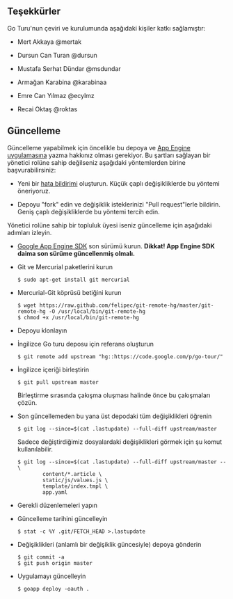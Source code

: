 ##  Teşekkürler

Go Turu'nun çeviri ve kurulumunda aşağıdaki kişiler katkı sağlamıştır:

-   Mert Akkaya @mertak

-   Dursun Can Turan @dursun

-   Mustafa Serhat Dündar @msdundar

-   Armağan Karabina @karabinaa

-   Emre Can Yılmaz @ecylmz

-   Recai Oktaş @roktas

##  Güncelleme

Güncelleme yapabilmek için öncelikle bu depoya ve [App Engine
uygulamasına](http://tur.golang.org.tr) yazma hakkınız olması gerekiyor.  Bu
şartları sağlayan bir yönetici rolüne sahip değilseniz aşağıdaki yöntemlerden
birine başvurabilirsiniz:

-   Yeni bir [hata bildirimi](https://github.com/golang-tr/go-tour-tr/issues)
    oluşturun.  Küçük çaplı değişikliklerde bu yöntemi öneriyoruz.

-   Depoyu "fork" edin ve değişiklik isteklerinizi "Pull request"lerle bildirin.
    Geniş çaplı değişikliklerde bu yöntemi tercih edin.

Yönetici rolüne sahip bir topluluk üyesi iseniz güncelleme için aşağıdaki
adımları izleyin.

-   [Google App Engine
    SDK](https://developers.google.com/appengine/downloads?#Google_App_Engine_SDK_for_Go)
    son sürümü kurun.  **Dikkat!  App Engine SDK daima son sürüme güncellenmiş
    olmalı.**

-   Git ve Mercurial paketlerini kurun

        $ sudo apt-get install git mercurial

-   Mercurial-Git köprüsü betiğini kurun

        $ wget https://raw.github.com/felipec/git-remote-hg/master/git-remote-hg -O /usr/local/bin/git-remote-hg
        $ chmod +x /usr/local/bin/git-remote-hg

-   Depoyu klonlayın

-   İngilizce Go turu deposu için referans oluşturun

        $ git remote add upstream "hg::https://code.google.com/p/go-tour/"

-   İngilizce içeriği birleştirin

        $ git pull upstream master

    Birleştirme sırasında çakışma oluşması halinde önce bu çakışmaları çözün.

-   Son güncellemeden bu yana üst depodaki tüm değişiklikleri öğrenin

        $ git log --since=$(cat .lastupdate) --full-diff upstream/master

    Sadece değiştirdiğimiz dosyalardaki değişiklikleri görmek için şu komut
    kullanılabilir.

        $ git log --since=$(cat .lastupdate) --full-diff upstream/master -- \
                content/*.article \
                static/js/values.js \
                template/index.tmpl \
                app.yaml

-   Gerekli düzenlemeleri yapın

-   Güncelleme tarihini güncelleyin

        $ stat -c %Y .git/FETCH_HEAD >.lastupdate

-   Değişiklikleri (anlamlı bir değişiklik güncesiyle) depoya gönderin

        $ git commit -a
        $ git push origin master

-   Uygulamayı güncelleyin

        $ goapp deploy -oauth .
